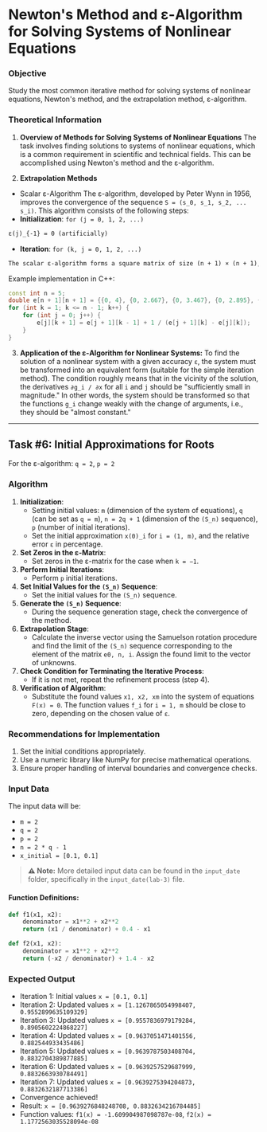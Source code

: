 # Newton's Method and ε-Algorithm for Solving Systems of Nonlinear Equations

### Objective
Study the most common iterative method for solving systems of nonlinear equations, Newton's method, and the extrapolation method, ε-algorithm.

### Theoretical Information

1. **Overview of Methods for Solving Systems of Nonlinear Equations**
The task involves finding solutions to systems of nonlinear equations, which is a common requirement in scientific and technical fields. This can be accomplished using Newton's method and the ε-algorithm.

2. **Extrapolation Methods**
- Scalar ε-Algorithm
The ε-algorithm, developed by Peter Wynn in 1956, improves the convergence of the sequence ```S = (s_0, s_1, s_2, ... s_i)```. This algorithm consists of the following steps:
- **Initialization**: ```for (j = 0, 1, 2, ...)```
```markdown
ε(j)_{-1} = 0 (artificially)
```
  - **Iteration**: ```for (k, j = 0, 1, 2, ...)```
```markdown
The scalar ε-algorithm forms a square matrix of size (n + 1) × (n + 1), where n is an odd number of elements in the sequence (S_n).
```
Example implementation in C++:
```cpp
const int n = 5;
double e[n + 1][n + 1] = {{0, 4}, {0, 2.667}, {0, 3.467}, {0, 2.895}, {0, 3.339}, {0, 0}};
for (int k = 1; k <= n - 1; k++) {
    for (int j = 0; j++) {
        e[j][k + 1] = e[j + 1][k - 1] + 1 / (e[j + 1][k] - e[j][k]);
    }
}
```

3. **Application of the ε-Algorithm for Nonlinear Systems:**
To find the solution of a nonlinear system with a given accuracy ```ε```, the system must be transformed into an equivalent form (suitable for the simple iteration method). The condition roughly means that in the vicinity of the solution, the derivatives ```∂g_i / ∂x``` for all ```i``` and ```j``` should be "sufficiently small in magnitude." In other words, the system should be transformed so that the functions ```g_i``` change weakly with the change of arguments, i.e., they should be "almost constant."
---
## Task #6: Initial Approximations for Roots
For the ε-algorithm: ```q = 2```, ```p = 2```

### Algorithm

1. **Initialization**:
    - Setting initial values: ```m``` (dimension of the system of equations), ```q``` (can be set as ```q = m```), ```n = 2q + 1``` (dimension of the ```(S_n)``` sequence), ```p``` (number of initial iterations).
    - Set the initial approximation ```x(0)_i``` for ```i = (1, m)```, and the relative error ```ε``` in percentage.
2. **Set Zeros in the ε-Matrix**:
   - Set zeros in the ε-matrix for the case when ```k = −1```.
3. **Perform Initial Iterations**:
   - Perform ```p``` initial iterations.
4. **Set Initial Values for the ```(S_n)``` Sequence**:
   - Set the initial values for the ```(S_n)``` sequence.
5. **Generate the ```(S_n)``` Sequence**:
   - During the sequence generation stage, check the convergence of the method.
6. **Extrapolation Stage**:
   - Calculate the inverse vector using the Samuelson rotation procedure and find the limit of the ```(S_n)``` sequence corresponding to the element of the matrix ```e0, n, i```. Assign the found limit to the vector of unknowns.
7. **Check Condition for Terminating the Iterative Process**:
   - If it is not met, repeat the refinement process (step 4).
8. **Verification of Algorithm**:
   - Substitute the found values ```x1, x2, xm``` into the system of equations ```F(x) = 0```. The function values ```f_i``` for ```i = 1, m``` should be close to zero, depending on the chosen value of ```ε```.

### Recommendations for Implementation
1. Set the initial conditions appropriately.
2. Use a numeric library like NumPy for precise mathematical operations.
3. Ensure proper handling of interval boundaries and convergence checks.

### Input Data
The input data will be:
- ```m = 2```
- ```q = 2```
- ```p = 2```
- ```n = 2 * q - 1```
- ```x_initial = [0.1, 0.1]```
  
> **⚠️ Note:** More detailed input data can be found in the `input_date` folder, specifically in the `input_date(lab-3)` file.

#### Function Definitions:
```python
def f1(x1, x2):
    denominator = x1**2 + x2**2
    return (x1 / denominator) + 0.4 - x1

def f2(x1, x2):
    denominator = x1**2 + x2**2
    return (-x2 / denominator) + 1.4 - x2
```

### Expected Output
- Iteration 1: Initial values ```x = [0.1, 0.1]```
- Iteration 2: Updated values ```x = [1.1267865054998407, 0.9552899635109329]```
- Iteration 3: Updated values ```x = [0.9557836979179284, 0.8905602224868227]```
- Iteration 4: Updated values ```x = [0.9637051471401556, 0.882544933435486]```
- Iteration 5: Updated values ```x = [0.9639787503408704, 0.8832704389877885]```
- Iteration 6: Updated values ```x = [0.9639257529687999, 0.8832663930784491]```
- Iteration 7: Updated values ```x = [0.9639275394204873, 0.8832632187713386]```
- Convergence achieved!
- Result: ```x = [0.9639276848248708, 0.8832634216784485]```
- Function values: ```f1(x) = -1.609904987098787e-08```, ```f2(x) = 1.1772563035528094e-08```
